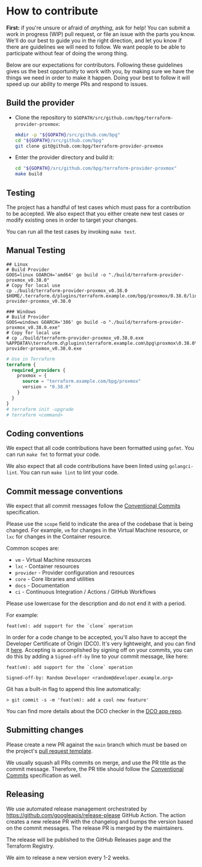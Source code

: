 # How to contribute

**First:** if you're unsure or afraid of _anything_, ask for help! You can
submit a work in progress (WIP) pull request, or file an issue with the parts
you know. We'll do our best to guide you in the right direction, and let you
know if there are guidelines we will need to follow. We want people to be able
to participate without fear of doing the wrong thing.

Below are our expectations for contributors. Following these guidelines gives us
the best opportunity to work with you, by making sure we have the things we need
in order to make it happen. Doing your best to follow it will speed up our
ability to merge PRs and respond to issues.

## Build the provider

- Clone the repository
  to `$GOPATH/src/github.com/bpg/terraform-provider-proxmox`:

  ```sh
  mkdir -p "${GOPATH}/src/github.com/bpg"
  cd "${GOPATH}/src/github.com/bpg"
  git clone git@github.com:bpg/terraform-provider-proxmox
  ```

- Enter the provider directory and build it:

  ```sh
  cd "${GOPATH}/src/github.com/bpg/terraform-provider-proxmox"
  make build
  ```

## Testing

The project has a handful of test cases which must pass for a contribution to be
accepted. We also expect that you either create new test cases or modify
existing ones in order to target your changes.

You can run all the test cases by invoking `make test`.

## Manual Testing

```
## Linux
# Build Provider
GOOS=linux GOARCH='amd64' go build -o "./build/terraform-provider-proxmox_v0.38.0"
# Copy for local use
cp ./build/terraform-provider-proxmox_v0.38.0 $HOME/.terraform.d/plugins/terraform.example.com/bpg/proxmox/0.38.0/linux_amd64/terraform-provider-proxmox_v0.38.0

### Windows
# Build Provider
GOOS=windows GOARCH='386' go build -o "./build/terraform-provider-proxmox_v0.38.0.exe"
# Copy for local use 
# cp ./build/terraform-provider-proxmox_v0.38.0.exe %APPDATA%\terraform.d\plugins\terraform.example.com\bpg\proxmox\0.38.0\windows_386\terraform-provider-proxmox_v0.38.0.exe
```

```terraform
# Use in Terraform
terraform {
  required_providers {
    proxmox = {
      source = "terraform.example.com/bpg/proxmox"
      version = "0.38.0"
    }
  }
}
# terraform init -upgrade
# terraform <command>
```

## Coding conventions

We expect that all code contributions have been formatted using `gofmt`. You can
run `make fmt` to format your code.

We also expect that all code contributions have been linted
using `golangci-lint`.
You can run `make lint` to lint your code.

## Commit message conventions

We expect that all commit messages follow the
[Conventional Commits](https://www.conventionalcommits.org/) specification.

Please use the `scope` field to indicate the area of the codebase that is being
changed. For example, `vm` for changes in the Virtual Machine resource, or
`lxc` for changes in the Container resource.

Common scopes are:

- `vm` - Virtual Machine resources
- `lxc` - Container resources
- `provider` - Provider configuration and resources
- `core` - Core libraries and utilities
- `docs` - Documentation
- `ci` - Continuous Integration / Actions / GitHub Workflows

Please use lowercase for the description and do not end it with a period.

For example:

```
feat(vm): add support for the `clone` operation
```

In order for a code change to be accepted, you'll also have to accept the
Developer Certificate of Origin (DCO).
It's very lightweight, and you can find
it [here](https://developercertificate.org).
Accepting is accomplished by signing off on your commits, you can do this by
adding a `Signed-off-by` line to your commit message, like here:

```
feat(vm): add support for the `clone` operation

Signed-off-by: Random Developer <random@developer.example.org>
```

Git has a built-in flag to append this line automatically:

```
> git commit -s -m 'feat(vm): add a cool new feature'
```

You can find more details about the DCO checker in
the [DCO app repo](https://github.com/dcoapp/app).

## Submitting changes

Please create a new PR against the `main` branch which must be based on the
project's [pull request template](.github/PULL_REQUEST_TEMPLATE.md).

We usually squash all PRs commits on merge, and use the PR title as the commit
message. Therefore, the PR title should follow the
[Conventional Commits](https://www.conventionalcommits.org/) specification as
well.

## Releasing

We use automated release management orchestrated
by https://github.com/googleapis/release-please GitHub Action. The action
creates a new release PR with the changelog and bumps the version based on the
commit messages. The release PR is merged by the maintainers.

The release will be published to the GitHub Releases page and the Terraform
Registry.

We aim to release a new version every 1-2 weeks.
